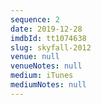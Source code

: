 ```yaml
---
sequence: 2
date: 2019-12-28
imdbId: tt1074638
slug: skyfall-2012
venue: null
venueNotes: null
medium: iTunes
mediumNotes: null
---
```


